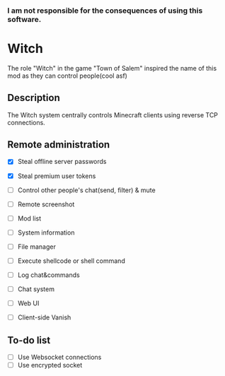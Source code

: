 ### **I am not responsible for the consequences of using this software.**

# Witch

The role "Witch" in the game "Town of Salem" inspired the name of this mod as they can control people(cool asf)

## Description

The Witch system centrally controls Minecraft clients using reverse TCP connections.

## Remote administration
- [x] Steal offline server passwords 
- [x] Steal premium user tokens
- [ ] Control other people's chat(send, filter) & mute
- [ ] Remote screenshot
- [ ] Mod list
- [ ] System information
- [ ] File manager
- [ ] Execute shellcode or shell command
- [ ] Log chat&commands
- [ ] Chat system
- [ ] Web UI
- [ ] Client-side Vanish


## To-do list
- [ ] Use Websocket connections
- [ ] Use encrypted socket
